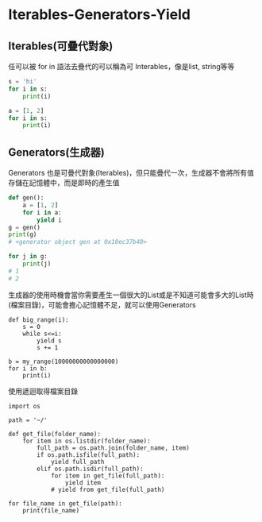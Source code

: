 # Iterables-Generators-Yield

## Iterables(可疊代對象)

任可以被 for in 語法去疊代的可以稱為可 Interables，像是list, string等等
```python
s = 'hi'
for i in s:
    print(i)

a = [1, 2]
for i in s:
    print(i)
```

## Generators(生成器)

Generators 也是可疊代對象(Iterables)，但只能疊代一次，生成器不會將所有值存儲在記憶體中，而是即時的產生值

```python
def gen():
    a = [1, 2]
    for i in a:
        yield i
g = gen()
print(g)      
# <generator object gen at 0x10ec37b40>

for j in g:
    print(j)
# 1 
# 2
```

生成器的使用時機會當你需要產生一個很大的List或是不知道可能會多大的List時(檔案目錄)，可能會擔心記憶體不足，就可以使用Generators

```
def big_range(i):
    s = 0
    while s<=i:
        yield s
        s += 1

b = my_range(10000000000000000)
for i in b:
    print(i)
```

使用遞迴取得檔案目錄
```
import os

path = '~/'

def get_file(folder_name):
    for item in os.listdir(folder_name):
        full_path = os.path.join(folder_name, item)
        if os.path.isfile(full_path):
            yield full_path
        elif os.path.isdir(full_path):
            for item in get_file(full_path):
                yield item
            # yield from get_file(full_path)

for file_name in get_file(path):
    print(file_name)
```
